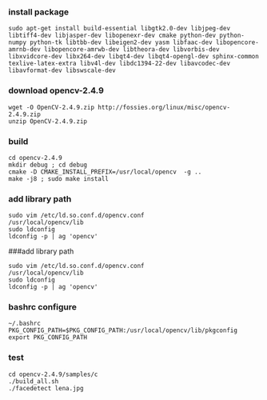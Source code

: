 ### install package
```
sudo apt-get install build-essential libgtk2.0-dev libjpeg-dev libtiff4-dev libjasper-dev libopenexr-dev cmake python-dev python-numpy python-tk libtbb-dev libeigen2-dev yasm libfaac-dev libopencore-amrnb-dev libopencore-amrwb-dev libtheora-dev libvorbis-dev libxvidcore-dev libx264-dev libqt4-dev libqt4-opengl-dev sphinx-common texlive-latex-extra libv4l-dev libdc1394-22-dev libavcodec-dev libavformat-dev libswscale-dev
```

### download opencv-2.4.9
```
wget -O OpenCV-2.4.9.zip http://fossies.org/linux/misc/opencv-2.4.9.zip
unzip OpenCV-2.4.9.zip
```

### build
```
cd opencv-2.4.9
mkdir debug ; cd debug
cmake -D CMAKE_INSTALL_PREFIX=/usr/local/opencv  -g ..
make -j8 ; sudo make install
```
### add library path
```
sudo vim /etc/ld.so.conf.d/opencv.conf
/usr/local/opencv/lib
sudo ldconfig
ldconfig -p | ag 'opencv'
```

###add library path
```
sudo vim /etc/ld.so.conf.d/opencv.conf
/usr/local/opencv/lib
sudo ldconfig
ldconfig -p | ag 'opencv'
```

### bashrc configure
```
~/.bashrc
PKG_CONFIG_PATH=$PKG_CONFIG_PATH:/usr/local/opencv/lib/pkgconfig
export PKG_CONFIG_PATH
```

### test
```
cd opencv-2.4.9/samples/c
./build_all.sh
./facedetect lena.jpg
```

